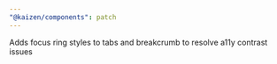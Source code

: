 ```yaml
---
"@kaizen/components": patch
---
```


Adds focus ring styles to tabs and breakcrumb to resolve a11y contrast issues
